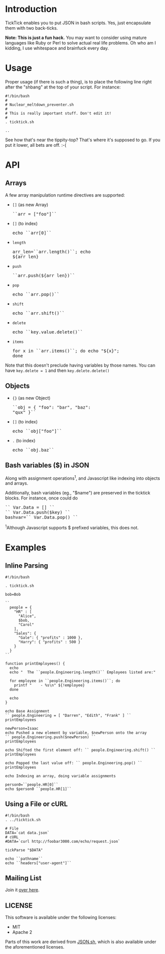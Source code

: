 # Introduction

TickTick enables you to put JSON in bash scripts.  Yes, just encapsulate them with two back-ticks.

**Note: This is just a fun hack.** You may want to consider using mature languages like Ruby or Perl to solve actual real life problems.  Oh who am I kidding, I use whitespace and brainfuck every day.

# Usage

Proper usage (if there is such a thing), is to place the following line right after the "shbang" at the top of your script. For instance:

    #!/bin/bash
    #
    # Nuclear_meltdown_preventer.sh
    #
    # This is really important stuff. Don't edit it!
    #
    . ticktick.sh

    ..

See how that's near the tippity-top? That's where it's supposed to go. If you put it lower, all bets are off. :-(

# API

Arrays
---

A few array manipulation runtime directives are supported:
 
 * `[]` (as new Array) <pre>\`\`arr = ["foo"]\`\`</pre>
 * `[]` (to index)     <pre>echo \`\`arr[0]\`\`</pre>
 * `length`            <pre>arr_len=\`\`arr.length()\`\`; echo ${arr_len}</pre>
 * `push`              <pre>\`\`arr.push(${arr_len})\`\`</pre>
 * `pop`               <pre>echo \`\`arr.pop()\`\`</pre>
 * `shift`             <pre>echo \`\`arr.shift()\`\`</pre>
 * `delete`            <pre>echo \`\`key.value.delete()\`\`</pre>
 * `items`             <pre>for x in \`\`arr.items()\`\`; do echo "${x}"; done</pre>

Note that this doesn't preclude having variables by those names.  You can have ``key.delete = 1`` and then ``key.delete.delete()``

Objects
---

 * `{}` (as new Object) <pre>\`\`obj = { "foo": "bar", "baz": "qux" }\`\`</pre>
 * `[]` (to index)      <pre>echo \`\`obj["foo"]\`\`</pre>
 * `.` (to index)       <pre>echo \`\`obj.baz\`\`</pre>

Bash variables ($) in JSON
---

Along with assignment operations<sup>1</sup>, and Javascript like indexing into objects and arrays.

Additionally, bash variables (eg., "$name") are preserved in the ticktick blocks.  For instance, once could do

<pre>
`` Var.Data = [] ``
`` Var.Data.push($key) ``
bashvar=`` Var.Data.pop() ``
</pre>

<sup>1</sup>Although Javascript supports $ prefixed variables, this does not.
# Examples

Inline Parsing
---

    #!/bin/bash

    . ticktick.sh

    bob=Bob

    ``
      people = {
        "HR" : [
          "Alice",
          $bob,
          "Carol"
        ],
        "Sales": {
          "Gale": { "profits" : 1000 },
          "Harry": { "profits" : 500 }
        }
      }
    ``

    function printEmployees() {
      echo
      echo "  The ``people.Engineering.length()`` Employees listed are:"

      for employee in ``people.Engineering.items()``; do
        printf "    - %s\n" ${!employee}
      done

      echo 
    }

    echo Base Assignment
    `` people.Engineering = [ "Darren", "Edith", "Frank" ] ``
    printEmployees

    newPerson=Isaac
    echo Pushed a new element by variable, $newPerson onto the array
    `` people.Engineering.push($newPerson) ``
    printEmployees

    echo Shifted the first element off: `` people.Engineering.shift() ``
    printEmployees

    echo Popped the last value off: `` people.Engineering.pop() ``
    printEmployees

    echo Indexing an array, doing variable assignments

    person0=``people.HR[0]``
    echo $person0 ``people.HR[1]``

Using a File or cURL
---

    #!/bin/bash
    . ../ticktick.sh

    # File
    DATA=`cat data.json`
    # cURL
    #DATA=`curl http://foobar3000.com/echo/request.json`

    tickParse "$DATA"

    echo ``pathname``
    echo ``headers["user-agent"]``

## Mailing List

Join it [over here](http://groups.google.com/group/ticktick-project).

## LICENSE

This software is available under the following licenses:

  * MIT
  * Apache 2

Parts of this work are derived from [JSON.sh](https://github.com/dominictarr/JSON.sh), which is also available under the aforementioned licenses.
